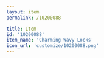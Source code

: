 ```yaml
---
layout: item
permalink: /10200088

title: Item
id: '10200088'
item_name: 'Charming Wavy Locks'
icon_url: 'customize/10200088.png'
---
```

